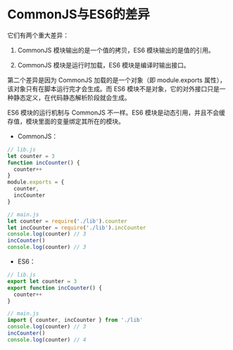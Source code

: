 # CommonJS与ES6的差异

它们有两个重大差异：

1. CommonJS 模块输出的是一个值的拷贝，ES6 模块输出的是值的引用。

2. CommonJS 模块是运行时加载，ES6 模块是编译时输出接口。

第二个差异是因为 CommonJS 加载的是一个对象（即 module.exports 属性），该对象只有在脚本运行完才会生成。而 ES6 模块不是对象，它的对外接口只是一种静态定义，在代码静态解析阶段就会生成。

ES6 模块的运行机制与 CommonJS 不一样。ES6 模块是动态引用，并且不会缓存值，模块里面的变量绑定其所在的模块。

- CommonJS：

```js
// lib.js
let counter = 3
function incCounter() {
  counter++
}
module.exports = {
  counter,
  incCounter
}

// main.js
let counter = require('./lib').counter
let incCounter = require('./lib').incCounter
console.log(counter) // 3
incCounter()
console.log(counter) // 3
```

- ES6：

```js
// lib.js
export let counter = 3
export function incCounter() {
  counter++
}

// main.js
import { counter, incCounter } from './lib'
console.log(counter) // 3
incCounter()
console.log(counter) // 4
```
